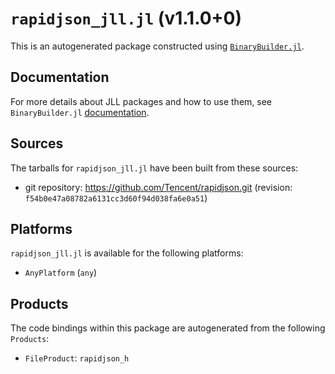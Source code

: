 # `rapidjson_jll.jl` (v1.1.0+0)

This is an autogenerated package constructed using [`BinaryBuilder.jl`](https://github.com/JuliaPackaging/BinaryBuilder.jl).

## Documentation

For more details about JLL packages and how to use them, see `BinaryBuilder.jl` [documentation](https://docs.binarybuilder.org/stable/jll/).

## Sources

The tarballs for `rapidjson_jll.jl` have been built from these sources:

* git repository: https://github.com/Tencent/rapidjson.git (revision: `f54b0e47a08782a6131cc3d60f94d038fa6e0a51`)

## Platforms

`rapidjson_jll.jl` is available for the following platforms:

* `AnyPlatform` (`any`)

## Products

The code bindings within this package are autogenerated from the following `Products`:

* `FileProduct`: `rapidjson_h`
